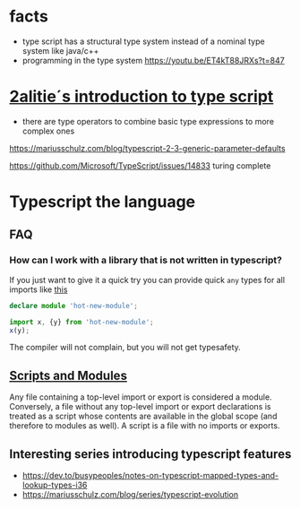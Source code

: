# facts
- type script has a structural type system instead of a nominal type system like java/c++
- programming in the type system https://youtu.be/ET4kT88JRXs?t=847

#  [2alitie´s introduction to type script](http://2ality.com/2018/04/type-notation-typescript.html) 
- there are type operators to combine basic type expressions to more complex ones

https://mariusschulz.com/blog/typescript-2-3-generic-parameter-defaults

https://github.com/Microsoft/TypeScript/issues/14833 turing complete

# Typescript the language

## FAQ
### How can I work with a library that is not written in typescript?
If you just want to give it a quick try you can provide quick `any` types for all imports like [this](https://www.typescriptlang.org/docs/handbook/modules.html#shorthand-ambient-modules)
```typescript
declare module 'hot-new-module';

import x, {y} from 'hot-new-module';
x(y);
```
The compiler will not complain, but you will not get typesafety.
## [Scripts and Modules](https://www.typescriptlang.org/docs/handbook/modules.html#introduction) 
Any file containing a top-level import or export is considered a module.
Conversely, a file without any top-level import or export declarations is treated as a script whose contents are available in the global scope (and therefore to modules as well).
A script is a file with no imports or exports.


## Interesting series introducing typescript features
- https://dev.to/busypeoples/notes-on-typescript-mapped-types-and-lookup-types-i36
- https://mariusschulz.com/blog/series/typescript-evolution
